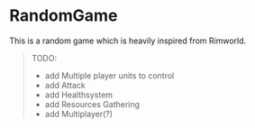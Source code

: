 # RandomGame

This is a random game which is heavily inspired from Rimworld. 


>TODO:
>- add Multiple player units to control
>- add Attack
>- add Healthsystem
>- add Resources Gathering
>- add Multiplayer(?)
